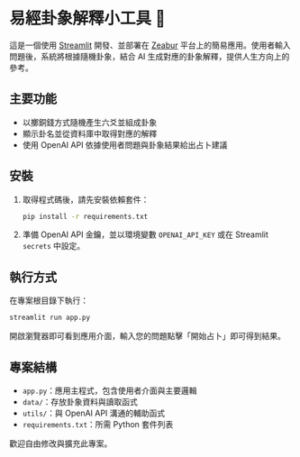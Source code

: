 # 易經卦象解釋小工具 🧧

這是一個使用 [Streamlit](https://streamlit.io/) 開發、並部署在 [Zeabur](https://zeabur.com/) 平台上的簡易應用。使用者輸入問題後，系統將根據隨機卦象，結合 AI 生成對應的卦象解釋，提供人生方向上的參考。

## 主要功能

- 以擲銅錢方式隨機產生六爻並組成卦象
- 顯示卦名並從資料庫中取得對應的解釋
- 使用 OpenAI API 依據使用者問題與卦象結果給出占卜建議

## 安裝

1. 取得程式碼後，請先安裝依賴套件：

   ```bash
   pip install -r requirements.txt
   ```

2. 準備 OpenAI API 金鑰，並以環境變數 `OPENAI_API_KEY` 或在 Streamlit `secrets` 中設定。

## 執行方式

在專案根目錄下執行：

```bash
streamlit run app.py
```

開啟瀏覽器即可看到應用介面，輸入您的問題點擊「開始占卜」即可得到結果。

## 專案結構

- `app.py`：應用主程式，包含使用者介面與主要邏輯
- `data/`：存放卦象資料與讀取函式
- `utils/`：與 OpenAI API 溝通的輔助函式
- `requirements.txt`：所需 Python 套件列表

歡迎自由修改與擴充此專案。


